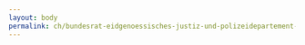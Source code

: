 ```yaml
---
layout: body
permalink: ch/bundesrat-eidgenoessisches-justiz-und-polizeidepartement-bundesamt-fuer-migration-direktion-asyl-zentrale-verfahren-und-rueckkehr/
---
```


